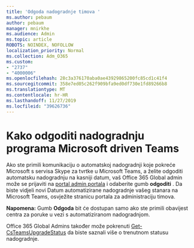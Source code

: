 ```yaml
---
title: 'Odgoda nadogradnje timova '
ms.author: pebaum
author: pebaum
manager: mnirkhe
ms.audience: Admin
ms.topic: article
ROBOTS: NOINDEX, NOFOLLOW
localization_priority: Normal
ms.collection: Adm_O365
ms.custom:
- "2737"
- "4000006"
ms.openlocfilehash: 28c3a376170aba0ae43929865200fc85cd1c41f4
ms.sourcegitcommit: 358e7ed05c262f909bfa9ed0df730e1fd89266b8
ms.translationtype: MT
ms.contentlocale: hr-HR
ms.lasthandoff: 11/27/2019
ms.locfileid: "39626736"
---
```

# <a name="how-to-postpone-the-microsoft-driven-teams-upgrade"></a>Kako odgoditi nadogradnju programa Microsoft driven Teams

Ako ste primili komunikaciju o automatskoj nadogradnji koje pokreće Microsoft s servisa Skype za tvrtke u Microsoft Teams, a želite odgoditi automatsku nadogradnju na kasniji datum, vaš Office 365 Global admin može se prijaviti na [portal admin portala](https://admin.teams.microsoft.com/dashboard) i odaberite gumb **odgoditi** . Da biste vidjeli novi Datum automatizirane nadogradnje vašeg stanara na Microsoft Teams, osvježite stranicu portala za administraciju timova.

**Napomena:** Gumb **Odgoda** bit će dostupan samo ako ste primili obavijest centra za poruke u vezi s automatiziranom nadogradnjom. 

Office 365 Global Admins također može pokrenuti [Get-CsTeamsUpgradeStatus](https://docs.microsoft.com/powershell/module/skype/get-csteamsupgradestatus?view=skype-ps) da biste saznali više o trenutnom statusu nadogradnje. 